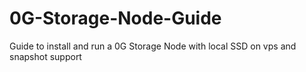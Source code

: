 # 0G-Storage-Node-Guide
Guide to install and run a 0G Storage Node with local SSD on vps and snapshot support
